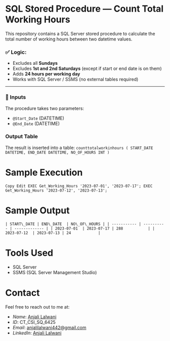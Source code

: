 # SQL Stored Procedure — Count Total Working Hours

This repository contains a SQL Server stored procedure to calculate the total number of working hours between two datetime values.

### ✅ Logic:
- Excludes all **Sundays**
- Excludes **1st and 2nd Saturdays** (except if start or end date is on them)
- Adds **24 hours per working day**
- Works with SQL Server / SSMS (no external tables required)

---

### 🔧 Inputs
The procedure takes two parameters:
- `@Start_Date` (DATETIME)
- `@End_Date` (DATETIME)

### Output Table
The result is inserted into a table:
`counttotalworkinhours (
    START_DATE DATETIME,
    END_DATE DATETIME,
    NO_OF_HOURS INT
)`

# Sample Execution
`Copy
Edit
EXEC Get_Working_Hours '2023-07-01', '2023-07-17';
EXEC Get_Working_Hours '2023-07-12', '2023-07-13';`

# Sample Output 

`| START\_DATE | END\_DATE  | NO\_OF\_HOURS |
 | ----------- | ---------- | ------------- |
 | 2023-07-01  | 2023-07-17 | 288           |
 | 2023-07-12  | 2023-07-13 | 24            |`


# Tools Used
- SQL Server
- SSMS (SQL Server Management Studio)


# Contact 

Feel free to reach out to me at:
- *Name*: [Anjali Lalwani](https://github.com/lalwanianjali21/SQL-CSI.git)
- *ID*: CT_CSI_SQ_6425
- *Email*: anjalilalwani442@gmail.com
- *LinkedIn*: [Anjali Lalwani](https://www.linkedin.com/in/anjali-lalwani-702a7924a)

